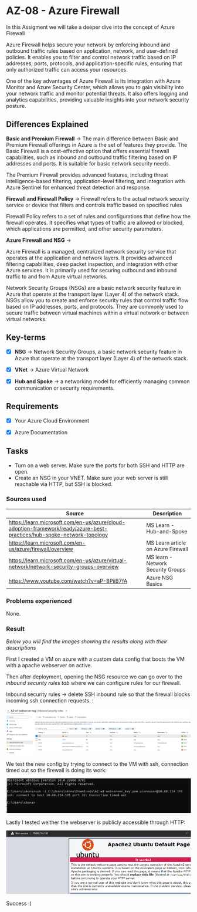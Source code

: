 # AZ-08 - Azure Firewall

In this Assigment we will take a deeper dive into the concept of Azure Firewall

Azure Firewall helps secure your network by enforcing inbound and outbound traffic rules based on application, network, and user-defined policies. It enables you to filter and control network traffic based on IP addresses, ports, protocols, and application-specific rules, ensuring that only authorized traffic can access your resources.

One of the key advantages of Azure Firewall is its integration with Azure Monitor and Azure Security Center, which allows you to gain visibility into your network traffic and monitor potential threats. It also offers logging and analytics capabilities, providing valuable insights into your network security posture.

## Differences Explained
**Basic and Premium Firewall** ->
The main difference between Basic and Premium Firewall offerings in Azure is the set of features they provide. The Basic Firewall is a cost-effective option that offers essential firewall capabilities, such as inbound and outbound traffic filtering based on IP addresses and ports. It is suitable for basic network security needs.

The Premium Firewall provides advanced features, including threat intelligence-based filtering, application-level filtering, and integration with Azure Sentinel for enhanced threat detection and response.

**Firewall and Firewall Policy** ->
Firewall refers to the actual network security service or device that filters and controls traffic based on specified rules

Firewall Policy refers to a set of rules and configurations that define how the firewall operates. It specifies what types of traffic are allowed or blocked, which applications are permitted, and other security parameters.

**Azure Firewall and NSG** ->

Azure Firewall is a managed, centralized network security service that operates at the application and network layers. It provides advanced filtering capabilities, deep packet inspection, and integration with other Azure services. It is primarily used for securing outbound and inbound traffic to and from Azure virtual networks.

Network Security Groups (NSGs) are a basic network security feature in Azure that operate at the transport layer (Layer 4) of the network stack. NSGs allow you to create and enforce security rules that control traffic flow based on IP addresses, ports, and protocols. They are commonly used to secure traffic between virtual machines within a virtual network or between virtual networks.

## Key-terms

- [x] <strong>NSG</strong> ->  Network Security Groups, a basic network security feature in Azure that operate at the transport layer (Layer 4) of the network stack.
- [x] <strong>VNet</strong> -> Azure Virtual Network 
- [x] <strong>Hub and Spoke</strong> -> a networking model for efficiently managing common communication or security requirements.



## Requirements

- [x] Your Azure Cloud Environment
- [x] Azure Documentation


## Tasks

- Turn on a web server. Make sure the ports for both SSH and HTTP are open.
- Create an NSG in your VNET. Make sure your web server is still reachable via HTTP, but SSH is blocked.


### Sources used

| Source        | Description |
| ----------- | ----------- |
| https://learn.microsoft.com/en-us/azure/cloud-adoption-framework/ready/azure-best-practices/hub-spoke-network-topology | MS Learn - Hub-and-Spoke |
| https://learn.microsoft.com/en-us/azure/firewall/overview | MS Learn article on Azure Firewall |
| https://learn.microsoft.com/en-us/azure/virtual-network/network-security-groups-overview | MS learn - Network Security Groups |
| https://www.youtube.com/watch?v=aP-8PiiB7fA | Azure NSG Basics |


### Problems experienced

None.


### Result
*Below you will find the images showing the results along with their descriptions*

First I created a VM on azure with a custom data config that boots the VM with a apache webserver on active.

Then after deployment, opening the NSG resource we can go over to the *inbound security rules tab* where we can configure rules for our firewall. 

Inbound security rules -> delete SSH inbound rule so that the firewall blocks incoming ssh connection requests. :

![inbound-security-rules](../00_includes/AZ-08/inbound-security-rules.png)

We test the new config by trying to connect to the VM with ssh, connection timed out so the firewall is doing its work:

![ssh-blocked](../00_includes/AZ-08/ssh-blocked.png)

Lastly I tested weither the webserver is publicly accessible through HTTP:

![webserver-access](../00_includes/AZ-08/webserver-access.png)

Success :)
 
